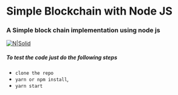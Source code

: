 # Simple Blockchain with Node JS
### A Simple block chain implementation using node js
[![N|Solid](https://d30y9cdsu7xlg0.cloudfront.net/png/1069806-200.png)]()

##### To test the code just do the following steps
- `clone the repo`
- `yarn or npm install`,
- `yarn start` 
